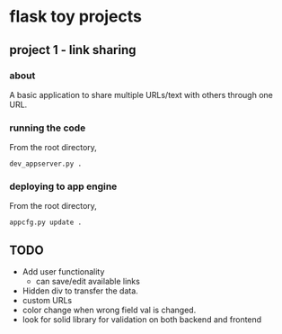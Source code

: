 # flask toy projects

## project 1 - link sharing

### about
A basic application to share multiple URLs/text with others through one URL.

### running the code
From the root directory,

`dev_appserver.py .` 

### deploying to app engine
From the root directory,

`appcfg.py update .`

## TODO
- Add user functionality 
	- can save/edit available links
- Hidden div to transfer the data.
- custom URLs
- color change when wrong field val is changed.
- look for solid library for validation on both backend and frontend
